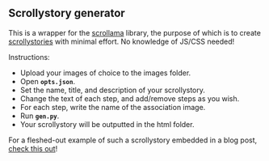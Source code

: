 ## Scrollystory generator ##

This is a wrapper for the [scrollama](https://github.com/russellgoldenberg/scrollama) library, the purpose of which is to create [scrollystories](https://russellgoldenberg.github.io/scrollama/sticky-side/) with minimal effort. No knowledge of JS/CSS needed!

Instructions:

* Upload your images of choice to the images folder.
* Open **`opts.json`**.
* Set the name, title, and description of your scrollystory.
* Change the text of each step, and add/remove steps as you wish.
* For each step, write the name of the association image.
* Run **`gen.py`**.
* Your scrollystory will be outputted in the html folder.

For a fleshed-out example of such a scrollystory embedded in a blog post, [check this out](https://www.michaelsokoletsky.com/posts/2022/02/blog-post-1/)!
